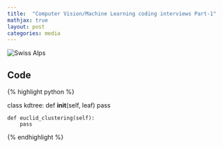 ```yaml
---
title:  "Computer Vision/Machine Learning coding interviews Part-1"
mathjax: true
layout: post
categories: media
---
```


![Swiss Alps](https://user-images.githubusercontent.com/4943215/55412536-edbba180-5567-11e9-9c70-6d33bca3f8ed.jpg)



## Code


{% highlight python %}

class kdtree:
    def __init__(self, leaf)
        pass

    def euclid_clustering(self):
        pass
{% endhighlight %}

